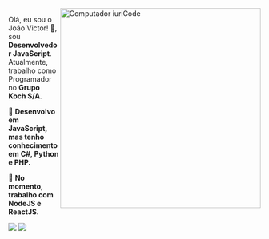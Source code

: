 <img src="https://raw.githubusercontent.com/MicaelliMedeiros/micaellimedeiros/master/image/computer-illustration.png" min-width="400px" max-width="400px" width="400px" align="right" alt="Computador iuriCode">

<p align="left"> 
Olá, eu sou o João Victor! 👋, sou<strong> Desenvolvedor JavaScript</strong>.<br>
Atualmente, trabalho como Programador no <strong>Grupo Koch S/A</strong>.
</p>

<p align="left">
  🦄 <strong>Desenvolvo em JavaScript, mas tenho conhecimento em C#, Python e PHP.</strong>
</p>

<p align="left">
  💼 <strong>No momento, trabalho com NodeJS e ReactJS.</strong>
</p>

<p align="left">
  <a href="#" alt="Gmail">
  <img src="https://img.shields.io/badge/-Gmail-FF0000?style=flat-square&labelColor=FF0000&logo=gmail&logoColor=white&link=https://criarmeulink.com.br/u/1678468618"/></a>

  <a href="#" alt="Linkedin">
  <img src="https://img.shields.io/badge/-Linkedin-0e76a8?style=flat-square&logo=Linkedin&logoColor=white&link=https://www.linkedin.com/in/jo%C3%A3o-victor-marcon-0ba941232/"/></a>
</p> 
